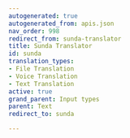 ```yaml
---
autogenerated: true
autogenerated_from: apis.json
nav_order: 998
redirect_from: sunda-translator
title: Sunda Translator
id: sunda
translation_types:
- File Translation
- Voice Translation
- Text Translation
active: true
grand_parent: Input types
parent: Text
redirect_to: sunda

---
```


